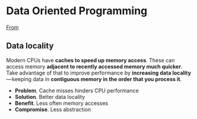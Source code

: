 # Data Oriented Programming

[From](https://gameprogrammingpatterns.com/data-locality.html)

## Data locality

Modern CPUs have **caches to speed up memory access**. These can access memory **adjacent to recently accessed memory much quicker**. Take advantage of that to improve performance by **increasing data locality** — keeping data in **contiguous memory in the order that you process it**.

- **Problem**. Cache misses hinders CPU performance
- **Solution**. Better data locality
- **Benefit**. Less often memory accesses
- **Compromise**. Less abstraction

